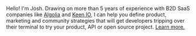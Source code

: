 Hello! I'm Josh. Drawing on more than 5 years of experience with B2D SaaS companies like [Algolia](https://algolia.com/) and [Keen IO](https://keen.io/), I can help you define product, marketing and community strategies that will get developers tripping over their terminal to try your product, API or open source project. [Learn more.](/hire)

